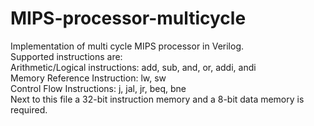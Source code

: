 # MIPS-processor-multicycle
Implementation of multi cycle MIPS processor in Verilog. <br />
Supported instructions are:<br />
Arithmetic/Logical instructions: add, sub, and, or, addi, andi<br />
Memory Reference Instruction: lw, sw<br />
Control Flow Instructions: j, jal, jr, beq, bne<br />
Next to this file a 32-bit instruction memory and a 8-bit data memory is required.<br />
